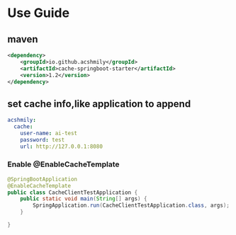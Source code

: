 # Use Guide

## maven
```xml
<dependency>
    <groupId>io.github.acshmily</groupId>
    <artifactId>cache-springboot-starter</artifactId>
    <version>1.2</version>
</dependency>


```

## set cache info,like application to append

```yaml
acshmily:
  cache:
    user-name: ai-test
    password: test
    url: http://127.0.0.1:8080
```

### Enable @EnableCacheTemplate
```java
@SpringBootApplication
@EnableCacheTemplate
public class CacheClientTestApplication {
    public static void main(String[] args) {
        SpringApplication.run(CacheClientTestApplication.class, args);
    }

}
```
